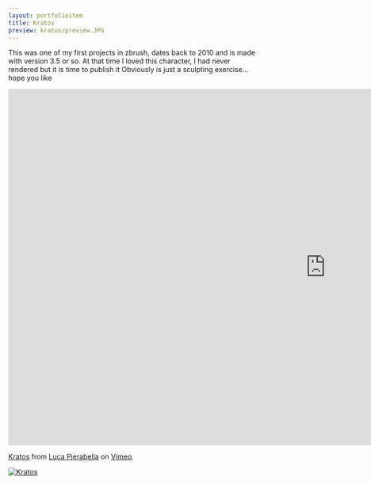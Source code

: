 ```yaml
---
layout: portfolioitem
title: Kratos
preview: kratos/preview.JPG
---
```

This was one of my first projects in zbrush, dates back to 2010 and is made with version 3.5 or so.
At that time I loved this character, I had never rendered but it is time to publish it
Obviously is just a sculpting exercise…hope you like 

<!--more-->

<iframe src="https://player.vimeo.com/video/117212004" width="1280" height="720" frameborder="0" webkitallowfullscreen mozallowfullscreen allowfullscreen></iframe>
<p><a href="https://vimeo.com/117212004">Kratos</a> from <a href="https://vimeo.com/user1489637">Luca Pierabella</a> on <a href="https://vimeo.com">Vimeo</a>.</p>


<a href="{{ site.baseurl }}/assets/portfolio/kratos/kratos.jpg"><img src="{{ site.baseurl }}/assets/portfolio/kratos/kratos.jpg" alt="Kratos" style="width: auto;"/>